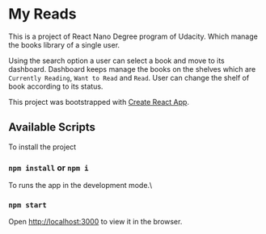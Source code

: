 # My Reads

This is a project of React Nano Degree program of Udacity. Which manage the books library of a single user.

Using the search option a user can select a book and move to its dashboard. Dashboard keeps manage the books on the shelves which are `Currently Reading`, `Want to Read` and `Read`. User can change the shelf of book according to its status.

This project was bootstrapped with [Create React App](https://github.com/facebook/create-react-app).

## Available Scripts

To install the project

### `npm install` or `npm i`

To runs the app in the development mode.\
### `npm start`

Open [http://localhost:3000](http://localhost:3000) to view it in the browser.

